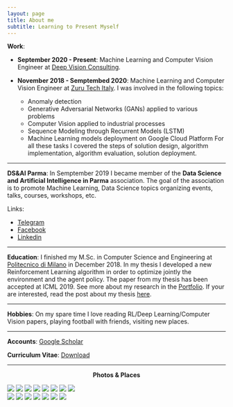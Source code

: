 ```yaml
---
layout: page
title: About me
subtitle: Learning to Present Myself
---
```


**Work**: 

- **September 2020 - Present**: Machine Learning and Computer Vision Engineer at [Deep Vision Consulting]. 

- **November 2018 - Semptembed 2020**: Machine Learning and Computer Vision Engineer at [Zuru Tech Italy].
  I was involved in the following topics:
  - Anomaly detection
  - Generative Adversarial Networks (GANs) applied to various problems
  - Computer Vision applied to industrial processes
  - Sequence Modeling through Recurrent Models (LSTM)
  - Machine Learning models deployment on Google Cloud Platform
  For all these tasks I covered the steps of solution design, algorithm implementation, algorithm evaluation, solution deployment.

---

**DS&AI Parma**: In Semptember 2019 I became member of the **Data Science and Artificial Intelligence in Parma** association. The goal of the association is to promote Machine Learning, Data Science topics organizing events, talks, courses, workshops, etc.

Links:
- [Telegram](http://bit.do/datascienceparma)
- [Facebook](https://www.facebook.com/DSAIinParma/)
- [Linkedin](https://www.linkedin.com/company/dsai-parma/)

---

**Education**: I finished my M.Sc. in Computer Science and Engineering at [Politecnico di Milano] in December 2018. In my thesis I developed a new Reinforcement Learning algorithm in order to optimize jointly the environment and the agent policy. The paper from my thesis has been accepted at ICML 2019. See more about my research in the [Portfolio][proj-research].
If your are interested, read the post about my thesis [here][thesis-post].

---

**Hobbies**: On my spare time I love reading RL/Deep Learning/Computer Vision papers, playing football with friends, visiting new places.

---

**Accounts**: [Google Scholar](https://scholar.google.it/citations?user=JJqNoGQAAAAJ&hl=it)

**Curriculum Vitae**: <a href="/files/data/cv_7.pdf">Download</a>

[Zuru Tech Italy]: https://zuru.tech
[Deep Vision Consulting]: https://www.deepvisionconsulting.com
[Politecnico di Milano]: http://polimi.it/
[Projects]: /portfolio.html
[proj-research]: /portfolio.html
[thesis-post]: /blog/2019/05/22/rl-conf-mdp.html

---

**<center> Photos & Places </center>**

<div class="img-grid">
<div class="row"> 
  <div class="column">
      <img src="/images/about/4.jpg">
      <img src="/images/about/2.jpg">
      <img src="/images/about/5.jpg">
      <img src="/images/about/9.jpeg">
      <img src="/images/about/8.jpeg">
      <img src="/images/about/10.jpg">
      <img src="/images/about/11.jpg">
      <img src="/images/about/12.jpg">
  </div>
  <div class="column">
    <img src="/images/about/1.jpg">
    <img src="/images/about/3.jpg">
    <img src="/images/about/6.jpg">
    <img src="/images/about/7.jpg">
    <img src="/images/about/13.jpg">
    <img src="/images/about/14.jpg">
    <img src="/images/about/15.jpg">
  </div> 
</div>
</div>




